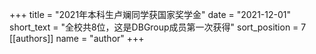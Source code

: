 +++ 
title = "2021年本科生卢斓同学获国家奖学金"
date = "2021-12-01"
short_text = "全校共8位，这是DBGroup成员第一次获得" 
sort_position = 7
[[authors]] 
name = "author"
+++

